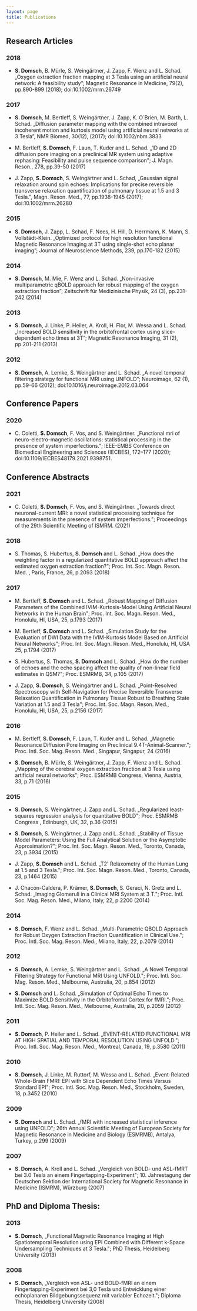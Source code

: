 ```yaml
---
layout: page
title: Publications
---
```


## Research Articles

### 2018
- **S. Domsch**, B. Mürle, S. Weingärtner, J. Zapp, F. Wenz and L. Schad. „Oxygen extraction fraction mapping at 3 Tesla using an artificial neural network: A feasibility study”; Magnetic Resonance in Medicine, 79(2), pp.890-899 (2018); doi:10.1002/mrm.26749

### 2017
- **S. Domsch**, M. Bertleff, S. Weingärtner, J. Zapp, K. O´Brien, M. Barth, L. Schad. „Diffusion parameter mapping with the combined intravoxel incoherent motion and kurtosis model using artificial neural networks at 3 Tesla”, NMR Biomed, 30(12), (2017); doi:10.1002/nbm.3833

- M. Bertleff, **S. Domsch**, F. Laun, T. Kuder and L. Schad. „1D and 2D diffusion pore imaging on a preclinical MR system using adaptive rephasing: Feasibility and pulse sequence comparison"; J. Magn. Reson., 278, pp.39-50 (2017)

- J. Zapp, **S. Domsch**, S. Weingärtner and L. Schad, „Gaussian signal relaxation around spin echoes: Implications for precise reversible transverse relaxation quantification of pulmonary tissue at 1.5 and 3 Tesla.", Magn. Reson. Med., 77, pp.1938-1945 (2017); doi:10.1002/mrm.26280

### 2015
- **S. Domsch**, J. Zapp, L. Schad, F. Nees, H. Hill, D. Herrmann, K. Mann, S. Vollstädt-Klein. „Optimized protocol for high resolution functional Magnetic Resonance Imaging at 3T using single-shot echo planar imaging”; Journal of Neuroscience Methods, 239, pp.170-182 (2015)

### 2014
- **S. Domsch**, M. Mie, F. Wenz and L. Schad. „Non-invasive multiparametric qBOLD approach for robust mapping of the oxygen extraction fraction”; Zeitschrift für Medizinische Physik, 24 (3), pp.231-242 (2014)

### 2013
- **S. Domsch**, J. Linke, P. Heiler, A. Kroll, H. Flor, M. Wessa and L. Schad. „Increased BOLD sensitivity in the orbitofrontal cortex using slice-dependent echo times at 3T”; Magnetic Resonance Imaging, 31 (2), pp.201-211 (2013)

### 2012
- **S. Domsch**, A. Lemke, S. Weingärtner and L. Schad. „A novel temporal filtering strategy for functional MRI using UNFOLD”; Neuroimage, 62 (1), pp.59-66 (2012); doi:10.1016/j.neuroimage.2012.03.064


## Conference Papers
### 2020
- C. Coletti, **S. Domsch**, F. Vos, and S. Weingärtner. „Functional mri of neuro-electro-magnetic oscillations: statistical processing in the presence of system imperfections."; IEEE-EMBS Conference on Biomedical Engineering and Sciences (IECBES), 172–177 (2020); doi:10.1109/IECBES48179.2021.9398751.

## Conference Abstracts
### 2021
- C. Coletti, **S. Domsch**, F. Vos, and S. Weingärtner. „Towards direct neuronal-current MRI: a novel statistical processing technique for measurements in the presence of system imperfections."; Proceedings of the 29th Scientific Meeting of ISMRM. (2021)

### 2018
- S. Thomas, S. Hubertus, **S. Domsch** and L. Schad. „How does the weighting factor in a regularized quantitative BOLD approach affect the estimated oxygen extraction fraction?"; Proc. Int. Soc. Magn. Reson. Med. , Paris, France, 26, p.2093 (2018)

### 2017
- M. Bertleff, **S. Domsch** and L. Schad. „Robust Mapping of Diffusion Parameters of the Combined IVIM-Kurtosis-Model Using Artificial Neural Networks in the Human Brain"; Proc. Int. Soc. Magn. Reson. Med., Honolulu, HI, USA, 25, p.1793 (2017)

- M. Bertleff, **S. Domsch** and L. Schad. „Simulation Study for the Evaluation of DWI Data with the IVIM-Kurtosis Model Based on Artificial Neural Networks"; Proc. Int. Soc. Magn. Reson. Med., Honolulu, HI, USA 25, p.1794 (2017)

- S. Hubertus, S. Thomas, **S. Domsch** and L. Schad. „How do the number of echoes and the echo spacing affect the quality of non-linear field estimates in QSM?"; Proc. ESMRMB, 34, p.105 (2017)

- J. Zapp, **S. Domsch**, S. Weingärtner and L. Schad. „Point-Resolved Spectroscopy with Self-Navigation for Precise Reversible Transverse Relaxation Quantification in Pulmonary Tissue Robust to Breathing State Variation at 1.5 and 3 Tesla"; Proc. Int. Soc. Magn. Reson. Med., Honolulu, HI, USA, 25, p.2156 (2017)

### 2016
- M. Bertleff, **S. Domsch**, F. Laun, T. Kuder and L. Schad. „Magnetic Resonance Diffusion Pore Imaging on Preclinical 9.4T-Animal-Scanner."; Proc. Intl. Soc. Mag. Reson. Med., Singapur, Singapur, 24 (2016)

- **S. Domsch**, B. Mürle, S. Weingärtner, J. Zapp, F. Wenz and L. Schad. „Mapping of the cerebral oxygen extraction fraction at 3 Tesla using artificial neural networks"; Proc. ESMRMB Congress, Vienna, Austria, 33, p.71 (2016)

### 2015
- **S. Domsch**, S. Weingärtner, J. Zapp and L. Schad. „Regularized least-squares regression analysis for quantitative BOLD"; Proc. ESMRMB Congress , Edinburgh, UK, 32, p.36 (2015)

- **S. Domsch**, S. Weingärtner, J. Zapp and L. Schad. „Stability of Tissue Model Parameters: Using the Full Analytical Solution or the Asymptotic Approximation?"; Proc. Int. Soc. Magn. Reson. Med., Toronto, Canada, 23, p.3934 (2015)

- J. Zapp, **S. Domsch** and L. Schad. „T2' Relaxometry of the Human Lung at 1.5 and 3 Tesla."; Proc. Int. Soc. Magn. Reson. Med., Toronto, Canada, 23, p.1464 (2015)

- J. Chacón-Caldera, P. Krämer, **S. Domsch**, S. Geraci, N. Gretz and L. Schad. „Imaging Glomeruli in a Clinical MRI System at 3 T."; Proc. Intl. Soc. Mag. Reson. Med., Milano, Italy, 22, p.2200 (2014)

### 2014
- **S. Domsch**, F. Wenz and L. Schad. „Multi-Parametric QBOLD Approach for Robust Oxygen Extraction Fraction Quantification in Clinical Use."; Proc. Intl. Soc. Mag. Reson. Med., Milano, Italy, 22, p.2079 (2014)

### 2012
- **S. Domsch**, A. Lemke, S. Weingärtner and L. Schad. „A Novel Temporal Filtering Strategy for Functional MRI Using UNFOLD."; Proc. Intl. Soc. Mag. Reson. Med., Melbourne, Australia, 20, p.854 (2012)

- **S. Domsch** and L. Schad. „Simulation of Optimal Echo Times to Maximize BOLD Sensitivity in the Orbitofrontal Cortex for fMRI."; Proc. Intl. Soc. Mag. Reson. Med., Melbourne, Australia, 20, p.2059 (2012)

### 2011
- **S. Domsch**, P. Heiler and L. Schad. „EVENT-RELATED FUNCTIONAL MRI AT HIGH SPATIAL AND TEMPORAL RESOLUTION USING UNFOLD."; Proc. Intl. Soc. Mag. Reson. Med., Montreal, Canada, 19, p.3580 (2011)

### 2010
- **S. Domsch**, J. Linke, M. Ruttorf, M. Wessa and L. Schad. „Event-Related Whole-Brain FMRI: EPI with Slice Dependent Echo Times Versus Standard EPI"; Proc. Intl. Soc. Mag. Reson. Med., Stockholm, Sweden, 18, p.3452 (2010)

### 2009
- **S. Domsch** and L. Schad. „fMRI with increased statistical inference using UNFOLD"; 26th Annual Scientific Meeting of European Society for Magnetic Resonance in Medicine and Biology (ESMRMB), Antalya, Turkey, p.299 (2009)

### 2007
- **S. Domsch**, A. Kroll and L. Schad. „Vergleich von BOLD- und ASL-fMRT bei 3.0 Tesla an einem Fingertapping-Experiment"; 10. Jahrestagung der Deutschen Sektion der International Society for Magnetic Resonance in Medicine (ISMRM), Würzburg (2007)

## PhD and Diploma Thesis:
### 2013
- **S. Domsch**, „Functional Magnetic Resonance Imaging at High Spatiotemporal Resolution using EPI Combined with Different k-Space Undersampling Techniques at 3 Tesla."; PhD Thesis, Heidelberg University (2013)

### 2008
- **S. Domsch**, „Vergleich von ASL- und BOLD-fMRI an einem Fingertapping-Experiment bei 3,0 Tesla und Entwicklung einer echoplanaren Bildgebungssequenz mit variabler Echozeit."; Diploma Thesis, Heidelberg University (2008)

